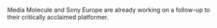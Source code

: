 Media Molecule and Sony Europe are already working on a follow-up to their critically acclaimed platformer.
